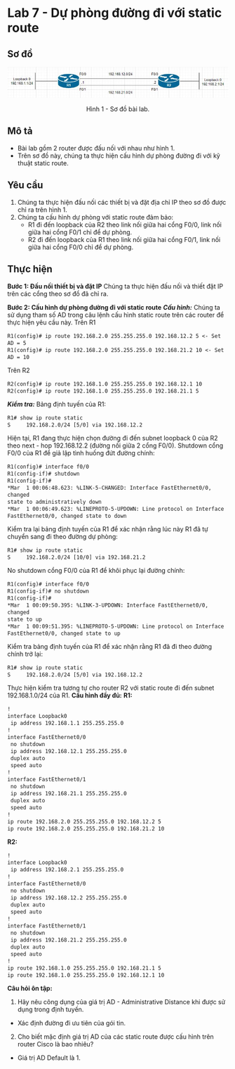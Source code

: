 # Lab 7 - Dự phòng đường đi với static route

## Sơ đồ

![Picture_1](https://github.com/phucnh1993/training/blob/master/vi/internet/ccna/switching/image/lab-7-diagram.jpg?raw=true)
<div align="center">
    Hình 1 - Sơ đồ bài lab.
</div>

## Mô tả
- Bài lab gồm 2 router được đấu nối với nhau như hình 1.
- Trên sơ đồ này, chúng ta thực hiện cấu hình dự phòng đường đi với kỹ thuật static route.

## Yêu cầu
1. Chúng ta thực hiện đấu nối các thiết bị và đặt địa chỉ IP theo sơ đồ được chỉ ra trên hình 1.
2. Chúng ta cấu hình dự phòng với static route đảm bảo:
    - R1 đi đến loopback của R2 theo link nối giữa hai cổng F0/0, link nối giữa hai cổng F0/1 chỉ để dự phòng.
    - R2 đi đến loopback của R1 theo link nối giữa hai cổng F0/1, link nối giữa hai cổng F0/0 chỉ để dự phòng.

## Thực hiện
**Bước 1: Đấu nối thiết bị và đặt IP**
Chúng ta thực hiện đấu nối và thiết đặt IP trên các cổng theo sơ đồ đã chỉ ra.

**Bước 2: Cấu hình dự phòng đường đi với static route**
***Cấu hình:***
Chúng ta sử dụng tham số AD trong câu lệnh cấu hình static route trên các router để thực hiện yêu cầu này.
Trên R1
```console
R1(config)# ip route 192.168.2.0 255.255.255.0 192.168.12.2 5 <- Set AD = 5
R1(config)# ip route 192.168.2.0 255.255.255.0 192.168.21.2 10 <- Set AD = 10
```

Trên R2
```console
R2(config)# ip route 192.168.1.0 255.255.255.0 192.168.12.1 10
R2(config)# ip route 192.168.1.0 255.255.255.0 192.168.21.1 5
```

***Kiểm tra:***
Bảng định tuyến của R1:
```console
R1# show ip route static
S     192.168.2.0/24 [5/0] via 192.168.12.2
```

Hiện tại, R1 đang thực hiện chọn đường đi đến subnet loopback 0 của R2 theo next - hop 192.168.12.2 (đường nối giữa 2 cổng F0/0).
Shutdown cổng F0/0 của R1 để giả lập tình huống đứt đường chính:
```console
R1(config)# interface f0/0
R1(config-if)# shutdown
R1(config-if)#
*Mar  1 00:06:48.623: %LINK-5-CHANGED: Interface FastEthernet0/0, changed
state to administratively down
*Mar  1 00:06:49.623: %LINEPROTO-5-UPDOWN: Line protocol on Interface
FastEthernet0/0, changed state to down
```

Kiểm tra lại bảng định tuyến của R1 để xác nhận rằng lúc này R1 đã tự chuyển sang đi theo đường dự phòng:
```console
R1# show ip route static
S     192.168.2.0/24 [10/0] via 192.168.21.2
```

No shutdown cổng F0/0 của R1 để khôi phục lại đường chính:
```console
R1(config)# interface f0/0
R1(config-if)# no shutdown
R1(config-if)#
*Mar  1 00:09:50.395: %LINK-3-UPDOWN: Interface FastEthernet0/0, changed
state to up
*Mar  1 00:09:51.395: %LINEPROTO-5-UPDOWN: Line protocol on Interface
FastEthernet0/0, changed state to up
```

Kiểm tra bảng định tuyến của R1 để xác nhận rằng R1 đã đi theo đường chính trở lại:
```console
R1# show ip route static
S     192.168.2.0/24 [5/0] via 192.168.12.2
```

Thực hiện kiểm tra tương tự cho router R2 với static route đi đến subnet 192.168.1.0/24 của R1.
**Cấu hình đầy đủ:**
**R1:**
```console
!
interface Loopback0
 ip address 192.168.1.1 255.255.255.0
!
interface FastEthernet0/0
 no shutdown
 ip address 192.168.12.1 255.255.255.0
 duplex auto
 speed auto
!
interface FastEthernet0/1
 no shutdown
 ip address 192.168.21.1 255.255.255.0
 duplex auto
 speed auto
!
ip route 192.168.2.0 255.255.255.0 192.168.12.2 5
ip route 192.168.2.0 255.255.255.0 192.168.21.2 10
```

**R2:**
```console
!
interface Loopback0
 ip address 192.168.2.1 255.255.255.0
!
interface FastEthernet0/0
 no shutdown
 ip address 192.168.12.2 255.255.255.0
 duplex auto
 speed auto
!
interface FastEthernet0/1
 no shutdown
 ip address 192.168.21.2 255.255.255.0
 duplex auto
 speed auto
!
ip route 192.168.1.0 255.255.255.0 192.168.21.1 5
ip route 192.168.1.0 255.255.255.0 192.168.12.1 10
```

**Câu hỏi ôn tập:**
1. Hãy nêu công dụng của giá trị AD - Administrative Distance khi được sử dụng trong định tuyến.
- Xác định đường đi ưu tiên của gói tin.

2. Cho biết mặc định giá trị AD của các static route được cấu hình trên router Cisco là bao nhiêu?
- Giá trị AD Default là 1.